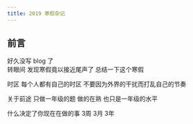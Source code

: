 ```yaml
---
title: 2019 寒假杂记
---
```


## 前言
好久没写 blog  了  
转眼间 发现寒假竟以接近尾声了
总结一下这个寒假


时区
每个人都有自己的时区  不要因为外界的干扰而打乱自己的节奏

关于前途
只做一年级的题 做的在熟 也只是一年级的水平

什么决定了你现在在做的事
3周
3月
3年

